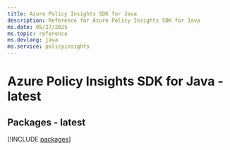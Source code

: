 ```yaml
---
title: Azure Policy Insights SDK for Java
description: Reference for Azure Policy Insights SDK for Java
ms.date: 05/27/2025
ms.topic: reference
ms.devlang: java
ms.service: policyinsights
---
```

# Azure Policy Insights SDK for Java - latest
## Packages - latest
[!INCLUDE [packages](policy-insights-index.md)]